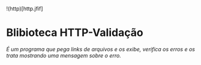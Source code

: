 !(http)[http.jfif]
# Blibioteca HTTP-Validação

*É um programa que pega links de arquivos e os exibe, verifica os erros e os trata mostrando uma mensagem sobre o erro.*


